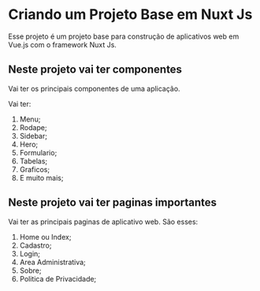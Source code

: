 # Criando um Projeto Base em Nuxt Js

Esse projeto é um projeto base para construção de aplicativos web em Vue.js com o framework Nuxt Js.

## Neste projeto vai ter componentes

Vai ter os principais componentes de uma aplicação.

Vai ter:

1. Menu;
2. Rodape;
3. Sidebar;
4. Hero;
5. Formulario;
6. Tabelas;
7. Graficos;
8. E muito mais;

## Neste projeto vai ter paginas importantes

Vai ter as principais paginas de aplicativo web.
São esses:

1. Home ou Index;
2. Cadastro;
3. Login;
4. Area Administrativa;
5. Sobre;
6. Politica de Privacidade;
